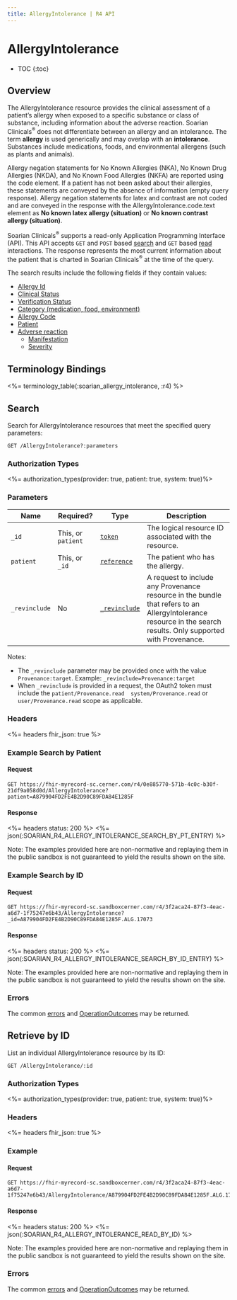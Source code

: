 ```yaml
---
title: AllergyIntolerance | R4 API
---
```


# AllergyIntolerance

* TOC
{:toc}

## Overview


The AllergyIntolerance resource provides the clinical assessment of a patient’s allergy when exposed to a specific substance or class of substance, including information about the adverse reaction. Soarian Clinicals<sup>®</sup> does not differentiate between an allergy and an intolerance. The term __allergy__ is used generically and may overlap with an __intolerance__. Substances include medications, foods, and environmental allergens (such as plants and animals). 

Allergy negation statements for No Known Allergies (NKA), No Known Drug Allergies (NKDA), and No Known Food Allergies (NKFA) are reported using the code element. If a patient has not been asked about their allergies, these statements are conveyed by the absence of information (empty query response). Allergy negation statements for latex and contrast are not coded and are conveyed in the response with the AllergyIntolerance.code.text element as __No known latex allergy (situation)__ or __No known contrast allergy (situation)__.

Soarian Clinicals<sup>®</sup> supports a read-only Application Programming Interface (API). This API accepts `GET` and `POST` based [search] and `GET` based [read] interactions. The response represents the most current information about the patient that is charted in Soarian Clinicals<sup>®</sup> at the time of the query.

The search results include the following fields if they contain values:

* [Allergy Id](https://hl7.org/fhir/R4/resource-definitions.html#Resource.id)
* [Clinical Status](https://hl7.org/fhir/R4/allergyintolerance-definitions.html#AllergyIntolerance.clinicalStatus)
* [Verification Status](https://hl7.org/fhir/R4/allergyintolerance-definitions.html#AllergyIntolerance.verificationStatus)
* [Category (medication, food, environment)](https://hl7.org/fhir/R4/allergyintolerance-definitions.html#AllergyIntolerance.category)
* [Allergy Code](https://hl7.org/fhir/R4/allergyintolerance-definitions.html#AllergyIntolerance.code)
* [Patient](https://hl7.org/fhir/R4/allergyintolerance-definitions.html#AllergyIntolerance.patient)
* [Adverse reaction](https://hl7.org/fhir/R4/allergyintolerance-definitions.html#AllergyIntolerance.reaction)
    * [Manifestation](https://hl7.org/fhir/R4/allergyintolerance-definitions.html#AllergyIntolerance.reaction.manifestation)
    * [Severity](https://hl7.org/fhir/R4/allergyintolerance-definitions.html#AllergyIntolerance.reaction.severity)

## Terminology Bindings

<%= terminology_table(:soarian_allergy_intolerance, :r4) %>

## Search

Search for AllergyIntolerance resources that meet the specified query parameters:

    GET /AllergyIntolerance?:parameters

### Authorization Types

<%= authorization_types(provider: true, patient: true, system: true)%>

### Parameters

 Name           | Required?          | Type            | Description
----------------|--------------------|-----------------|------------------------------------------------------------------------
 `_id`          | This, or `patient` | [`token`]       | The logical resource ID associated with the resource.
 `patient`      | This, or `_id`     | [`reference`]   | The patient who has the allergy. 
 `_revinclude`  | No                 | [`_revinclude`] | A request to include any Provenance resource in the bundle that refers to an AllergyIntolerance resource in the search results. Only supported with Provenance.
 
Notes:

* The `_revinclude` parameter may be provided once with the value `Provenance:target`. Example: `_revinclude=Provenance:target`
* When `_revinclude` is provided in a request, the OAuth2 token must include the `patient/Provenance.read  system/Provenance.read`  or  `user/Provenance.read` scope as applicable.

### Headers

<%= headers fhir_json: true %>

### Example Search by Patient

#### Request

    GET https://fhir-myrecord-sc.cerner.com/r4/0e885770-571b-4c0c-b30f-21df9a058d0d/AllergyIntolerance?patient=A879904FD2FE4B2D90C89FDA84E1285F

#### Response

<%= headers status: 200 %>
<%= json(:SOARIAN_R4_ALLERGY_INTOLERANCE_SEARCH_BY_PT_ENTRY) %>

Note: The examples provided here are non-normative and replaying them in the public sandbox is not guaranteed to yield the results shown on the site.

### Example Search by ID

#### Request

    GET https://fhir-myrecord-sc.sandboxcerner.com/r4/3f2aca24-87f3-4eac-a6d7-1f75247e6b43/AllergyIntolerance?_id=A879904FD2FE4B2D90C89FDA84E1285F.ALG.17073

#### Response

<%= headers status: 200 %>
<%= json(:SOARIAN_R4_ALLERGY_INTOLERANCE_SEARCH_BY_ID_ENTRY) %>

Note: The examples provided here are non-normative and replaying them in the public sandbox is not guaranteed to yield the results shown on the site.

### Errors

The common [errors] and [OperationOutcomes] may be returned.

## Retrieve by ID

List an individual AllergyIntolerance resource by its ID:

    GET /AllergyIntolerance/:id


### Authorization Types

<%= authorization_types(provider: true, patient: true, system: true)%>

### Headers

<%= headers fhir_json: true %>

### Example

#### Request

    GET https://fhir-myrecord-sc.sandboxcerner.com/r4/3f2aca24-87f3-4eac-a6d7-1f75247e6b43/AllergyIntolerance/A879904FD2FE4B2D90C89FDA84E1285F.ALG.17073

#### Response

<%= headers status: 200 %>
<%= json(:SOARIAN_R4_ALLERGY_INTOLERANCE_READ_BY_ID) %>

Note: The examples provided here are non-normative and replaying them in the public sandbox is not guaranteed to yield the results shown on the site.

### Errors

The common [errors] and [OperationOutcomes](https://www.hl7.org/fhir/r4/operationoutcome.html) may be returned.

[`reference`]: https://hl7.org/fhir/r4/search.html#reference
[`token`]: https://hl7.org/fhir/R4/search.html#token
[`_revinclude`]: https://hl7.org/fhir/search.html#revinclude
[errors]: ../../#client-errors
[OperationOutcomes]: https://hl7.org/fhir/R4/operationoutcome.html
[search]: https://www.hl7.org/fhir/http.html#search
[read]: https://www.hl7.org/fhir/http.html#read

